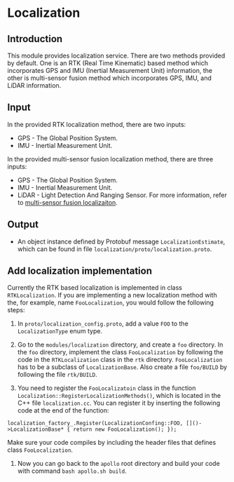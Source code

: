 # Localization

## Introduction
  This module provides localization service. There are two methods provided by default. One is an RTK (Real Time Kinematic) based method which incorporates GPS and IMU (Inertial Measurement Unit) information, the other is multi-sensor fusion method which incorporates GPS, IMU, and LiDAR information.

## Input
  In the provided RTK localization method, there are two inputs:
  * GPS - The Global Position System.
  * IMU - Inertial Measurement Unit.
  
  In the provided multi-sensor fusion localization method, there are three inputs:
  * GPS - The Global Position System.
  * IMU - Inertial Measurement Unit.
  * LiDAR - Light Detection And Ranging Sensor.
  For more information, refer to [multi-sensor fusion localizaiton](https://github.com/ApolloAuto/apollo/tree/master/modules/localization/msf/README.md).

## Output
  * An object instance defined by Protobuf message `LocalizationEstimate`, which can be found in file `localization/proto/localization.proto`.

## Add localization implementation
  Currently the RTK based localization is implemented in class `RTKLocalization`. If you are implementing a new localization method with the, for example, name `FooLocalization`, you would follow the following steps:

  1. In `proto/localization_config.proto`, add a value `FOO` to the `LocalizationType` enum type.

  1. Go to the `modules/localization` directory, and create a `foo` directory. In the `foo` directory, implement the class `FooLocalization` by following the code in the `RTKLocalization` class in the `rtk` directory. `FooLocalization` has to be a subclass of `LocalizationBase`. Also create a file `foo/BUILD` by following the file `rtk/BUILD`.

  1. You need to register the `FooLocalizatoin` class in the function `Localization::RegisterLocalizationMethods()`, which is located in the C++ file `localization.cc`. You can register it by inserting the following code at the end of the function:
  
  ```
  localization_factory_.Register(LocalizationConfing::FOO, []()->LocalizationBase* { return new FooLocalization(); });
  ```
  
  Make sure your code compiles by including the header files that defines class `FooLocalization`.

  1. Now you can go back to the `apollo` root directory and build your code with command `bash apollo.sh build`.
